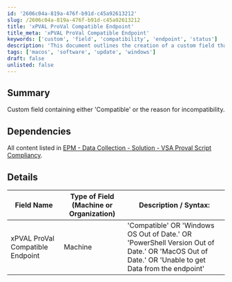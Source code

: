 ```yaml
---
id: '2606c04a-819a-476f-b91d-c45a92613212'
slug: /2606c04a-819a-476f-b91d-c45a92613212
title: 'xPVAL ProVal Compatible Endpoint'
title_meta: 'xPVAL ProVal Compatible Endpoint'
keywords: ['custom', 'field', 'compatibility', 'endpoint', 'status']
description: 'This document outlines the creation of a custom field that indicates whether an endpoint is compatible or provides reasons for incompatibility, including various conditions such as outdated operating systems or PowerShell versions.'
tags: ['macos', 'software', 'update', 'windows']
draft: false
unlisted: false
---
```


## Summary

Custom field containing either 'Compatible' or the reason for incompatibility.

## Dependencies

All content listed in [EPM - Data Collection - Solution - VSA Proval Script Compliancy](/docs/9ec556eb-e7b8-410d-8f03-0dcb0a8b549b).

## Details

| Field Name                               | Type of Field (Machine or Organization) | Description / Syntax:                                                                                                   |
|------------------------------------------|-----------------------------------------|--------------------------------------------------------------------------------------------------------------------------|
| xPVAL ProVal Compatible Endpoint         | Machine                                 | 'Compatible' OR 'Windows OS Out of Date.' OR 'PowerShell Version Out of Date.' OR 'MacOS Out of Date.' OR 'Unable to get Data from the endpoint'  |


